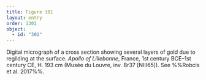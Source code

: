 ```yaml
---
title: Figure 301
layout: entry
order: 1301
object:
  - id: "301"
---
```


Digital micrograph of a cross section showing several layers of gold due to regilding at the surface. *Apollo of Lillebonne*, France, 1st century BCE–1st century CE, H. 193 cm (Musée du Louvre, inv. Br37 [NIII65]). See %%Robcis et al. 2017%%.

